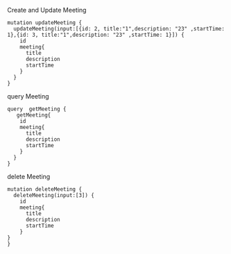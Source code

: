 


Create and Update Meeting

``` 
mutation updateMeeting {
  updateMeeting(input:[{id: 2, title:"1",description: "23" ,startTime: 1},{id: 3, title:"1",description: "23" ,startTime: 1}]) {
    id
    meeting{
      title
      description
      startTime
    }
  }
}
```

query Meeting

``` 
query  getMeeting {  
   getMeeting{
    id
    meeting{
      title
      description
      startTime
    }
  }
}
``` 


delete Meeting

``` 
mutation deleteMeeting {
  deleteMeeting(input:[3]) {
    id
    meeting{
      title
      description
      startTime
    }
}
}
``` 

